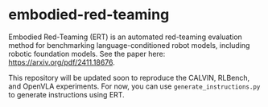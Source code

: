 # embodied-red-teaming

Embodied Red-Teaming (ERT) is an automated red-teaming evaluation method for benchmarking language-conditioned robot models, including robotic foundation models. See the paper here: https://arxiv.org/pdf/2411.18676.

This repository will be updated soon to reproduce the CALVIN, RLBench, and OpenVLA experiments. For now, you can use `generate_instructions.py` to generate instructions using ERT.
